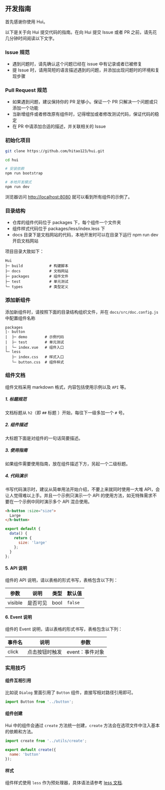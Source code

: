 ## 开发指南

首先感谢你使用 Hui。

以下是关于向 Hui 提交代码的指南。在向 Hui 提交 Issue 或者 PR 之前，请先花几分钟时间阅读以下文字。

### Issue 规范

- 遇到问题时，请先确认这个问题已经在 issue 中有记录或者已被修复
- 提 Issue 时，请用简短的语言描述遇到的问题，并添加出现问题时的环境和复现步骤

### Pull Request 规范

- 如果遇到问题，建议保持你的 PR 足够小。保证一个 PR 只解决一个问题或只添加一个功能
- 当新增组件或者修改原有组件时，记得增加或者修改测试代码，保证代码的稳定
- 在 PR 中请添加合适的描述，并关联相关的 Issue

### 初始化项目

```bash
git clone https://github.com/hitao123/hui.git

cd hui

# 安装依赖
npm run bootstrap

# 本地开发模式
npm run dev
```

浏览器访问 [http://localhost:8080](http://localhost:8080) 就可以看到所有组件的示例了。

### 目录结构

- 仓库的组件代码位于 packages 下，每个组件一个文件夹
- 组件样式代码位于 packages/less/index.less 下
- docs 目录下是文档网站的代码，本地开发时可以在目录下运行 npm run dev 开启文档网站

项目目录大致如下：

```
Hui
├─ build            # 构建脚本
├─ docs             # 文档网站
├─ packages         # 组件文件
├─ test             # 单元测试
└─ types            # 类型定义
```

### 添加新组件

添加新组件时，请按照下面的目录结构组织文件，并在 `docs/src/doc.config.js` 中配置组件名称

```
packages
|- button
|  ├─ demo        # 示例代码
|  ├─ test        # 单元测试
|  └─ index.vue   # 组件入口
└─ less
   ├─ index.css   # 样式入口
   └─ button.css  # 组件样式
```

### 组件文档

组件文档采用 markdown 格式，内容包括使用示例以及 `API` 等。

##### 1. 标题规范

文档标题从 `h2`（即 `##` 标题 ）开始，每往下一级多加一个 `#` 号。

##### 2. 组件描述

大标题下面是对组件的一句话简要描述。

##### 3. 使用指南

如果组件需要使用指南，放在组件描述下方，另起一个二级标题。

##### 4. 代码演示

书写代码演示时，建议从简单用法开始介绍，不要上来就同时使用一大堆 API，会让人觉得难以上手。并且一个示例只演示一个 API 的使用方法，如无特殊需求不要在一个示例中同时演示多个 API 混合使用。

```html
<h-button :size="size">
  Large
</h-button>
```

```javascript
export default {
  data() {
    return {
      size: 'large'
    };
  }
};
```

#### 5. API 说明

组件的 API 说明，请以表格的形式书写，表格包含以下列：

| 参数 | 说明 | 类型 | 默认值 |
| ------------ | ------------- | -------- | ---------- |
| visible | 是否可见 | bool | `false` |

#### 6. Event 说明

组件的 Event 说明，请以表格的形式书写，表格包含以下列：

| 事件名 | 说明 | 参数 |
|-----------|-----------|-----------|
| click | 点击按钮时触发 | event：事件对象 |

### 实用技巧

#### 组件互相引用

比如说 `Dialog` 里面引用了 `Button` 组件，直接写相对路径引用即可。

```js
import Button from '../button';
```

#### 组件创建

Hui 中的组件会通过 `create` 方法统一创建，`create` 方法会在选项文件中注入基本的依赖和方法。

```js
import create from '../utils/create';

export default create({
  name: 'button'
});
```

#### 样式

组件样式使用 `less` 作为预处理器，具体语法请参考 [less 文档](https://github.com/less/less.js).

